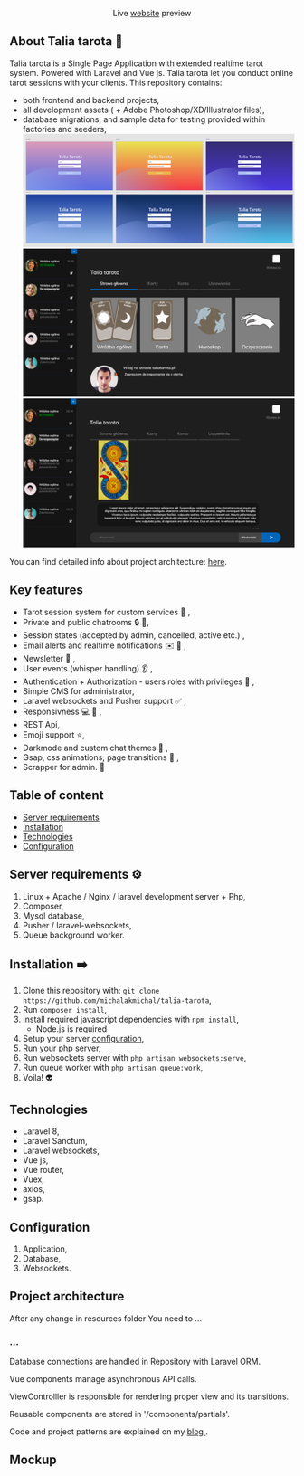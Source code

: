 <!-- <p align="center"><a href="https://laravel.com" target="_blank"><img src="https://raw.githubusercontent.com/laravel/art/master/logo-lockup/5%20SVG/2%20CMYK/1%20Full%20Color/laravel-logolockup-cmyk-red.svg" width="400"></a></p>

<p align="center">
<a href="https://travis-ci.org/laravel/framework"></a>
<a href="https://packagist.org/packages/laravel/framework"><img src="https://poser.pugx.org/laravel/framework/d/total.svg" alt="Total Downloads"></a>
<a href="https://packagist.org/packages/laravel/framework"><img src="https://poser.pugx.org/laravel/framework/v/stable.svg" alt="Latest Stable Version"></a>
<a href="https://packagist.org/packages/laravel/framework"><img src="https://poser.pugx.org/laravel/framework/license.svg" alt="License"></a>
</p>
 -->
<div width="100%"> <p align="center"> Live <a href src="https://www.taliatarota.pl"> website</a> preview </p> </div>

## About Talia tarota 🔮

Talia tarota is a Single Page Application with extended realtime tarot system. Powered with Laravel and Vue js.
Talia tarota let you conduct online tarot sessions with your clients.
This repository contains: 
- both frontend and backend projects,
- all development assets ( + Adobe Photoshop/XD/Illustrator files),
- database migrations, and sample data for testing provided within factories and seeders,
![themes](/mockup/themes.png)
![preview](/mockup/preview.png)
![chat](/mockup/chat.png)

You can find detailed info about project architecture: [here](#project-architecture).

## Key features
- Tarot session system for custom services :crystal_ball: ,
- Private and public chatrooms :lock: :speech_balloon:,
- Session states (accepted by admin, cancelled, active etc.) ,
- Email alerts and realtime notifications :envelope: :bell: ,
- Newsletter :loudspeaker: ,
- User events (whisper handling) :ear: ,
- Authentication + Authorization - users roles with privileges :key: ,
- Simple CMS for administrator,
- Laravel websockets and Pusher support :white_check_mark: ,
- Responsivness :computer: :iphone: , 
- REST Api,
- Emoji support :star:,
- Darkmode and custom chat themes :art: ,
- Gsap, css animations, page transitions :dizzy: ,
- Scrapper for admin. :japanese_goblin:

## Table of content

- [Server requirements](#server-requirements)
- [Installation](#installation)
- [Technologies](#technologies)
- [Configuration](#configuration)

## Server requirements :gear:
1. Linux + Apache / Nginx / laravel development server + Php,
2. Composer,
3. Mysql database,
4. Pusher / laravel-websockets,
5. Queue background worker.

## Installation :arrow_right:

1. Clone this repository with: `git clone https://github.com/michalakmichal/talia-tarota`,
2. Run `composer install`,
2. Install required javascript dependencies with `npm install`,
   * Node.js is required
3. Setup your server [configuration](#configuration),
4. Run your php server,
5. Run websockets server with `php artisan websockets:serve`,
6. Run queue worker with `php artisan queue:work`,
7. Voila! :alien:

## Technologies
- Laravel 8,
- Laravel Sanctum,
- Laravel websockets,
- Vue js,
- Vue router,
- Vuex,
- axios,
- gsap.


## Configuration
1. Application,
2. Database,
3. Websockets.

## Project architecture


After any change in resources folder You need to ...

### ...
<p> Database connections are handled in Repository with Laravel ORM.</p>
<p> Vue components manage asynchronous API calls. </p>
<p> ViewControlller is responsible for rendering proper view and its transitions. </p>
<p> Reusable components are stored in '/components/partials'.</p>
<p> Code and project patterns are explained on my <a href="https://www.google.com"> blog </a>. </p>


## Mockup
